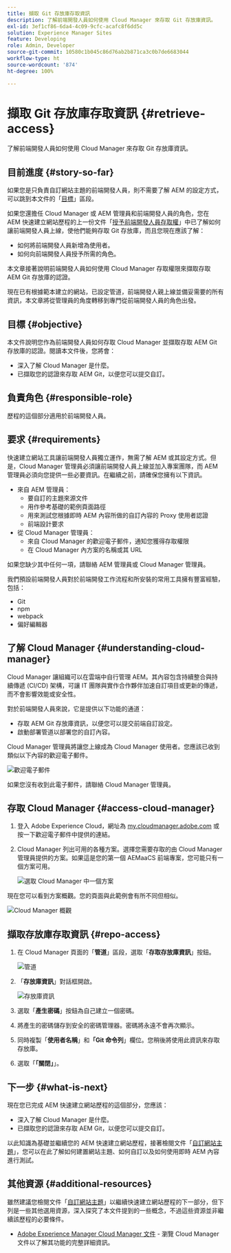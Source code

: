```yaml
---
title: 擷取 Git 存放庫存取資訊
description: 了解前端開發人員如何使用 Cloud Manager 來存取 Git 存放庫資訊。
exl-id: 3ef1cf86-6da4-4c09-9cfc-acafc8f6dd5c
solution: Experience Manager Sites
feature: Developing
role: Admin, Developer
source-git-commit: 10580c1b045c86d76ab2b871ca3c0b7de6683044
workflow-type: ht
source-wordcount: '874'
ht-degree: 100%

---
```


# 擷取 Git 存放庫存取資訊 {#retrieve-access}

了解前端開發人員如何使用 Cloud Manager 來存取 Git 存放庫資訊。

## 目前進度 {#story-so-far}

如果您是只負責自訂網站主題的前端開發人員，則不需要了解 AEM 的設定方式，可以跳到本文件的「[目標](#objective)」區段。

如果您還擔任 Cloud Manager 或 AEM 管理員和前端開發人員的角色，您在 AEM 快速建立網站歷程的上一份文件「[授予前端開發人員存取權](grant-access.md)」中已了解如何讓前端開發人員上線，使他們能夠存取 Git 存放庫，而且您現在應該了解：

* 如何將前端開發人員新增為使用者。
* 如何向前端開發人員授予所需的角色。

本文章接著說明前端開發人員如何使用 Cloud Manager 存取權限來擷取存取 AEM Git 存放庫的認證。

現在已有根據範本建立的網站，已設定管道，前端開發人親上線並備妥需要的所有資訊，本文章將從管理員的角度轉移到專門從前端開發人員的角色出發。

## 目標 {#objective}

本文件說明您作為前端開發人員如何存取 Cloud Manager 並擷取存取 AEM Git 存放庫的認證。閱讀本文件後，您將會：

* 深入了解 Cloud Manager 是什麼。
* 已擷取您的認證來存取 AEM Git，以便您可以提交自訂。

## 負責角色 {#responsible-role}

歷程的這個部分適用於前端開發人員。

## 要求 {#requirements}

快速建立網站工具讓前端開發人員獨立運作，無需了解 AEM 或其設定方式。但是，Cloud Manager 管理員必須讓前端開發人員上線並加入專案團隊，而 AEM 管理員必須向您提供一些必要資訊。在繼續之前，請確保您擁有以下資訊。

* 來自 AEM 管理員：
   * 要自訂的主題來源文件
   * 用作參考基礎的範例頁面路徑
   * 用來測試您根據即時 AEM 內容所做的自訂內容的 Proxy 使用者認證
   * 前端設計要求
* 從 Cloud Manager 管理員：
   * 來自 Cloud Manager 的歡迎電子郵件，通知您獲得存取權限
   * 在 Cloud Manager 內方案的名稱或其 URL

如果您缺少其中任何一項，請聯絡 AEM 管理員或 Cloud Manager 管理員。

我們預設前端開發人員對於前端開發工作流程和所安裝的常用工具擁有豐富經驗，包括：

* Git
* npm
* webpack
* 偏好編輯器

## 了解 Cloud Manager {#understanding-cloud-manager}

Cloud Manager 讓組織可以在雲端中自行管理 AEM。其內容包含持續整合與持續傳遞 (CI/CD) 架構，可讓 IT 團隊與實作合作夥伴加速自訂項目或更新的傳遞，而不會影響效能或安全性。

對於前端開發人員來說，它是提供以下功能的通道：

* 存取 AEM Git 存放庫資訊，以便您可以提交前端自訂設定。
* 啟動部署管道以部署您的自訂內容。

Cloud Manager 管理員將讓您上線成為 Cloud Manager 使用者。您應該已收到類似以下內容的歡迎電子郵件。

![歡迎電子郵件](assets/welcome-email.png)

如果您沒有收到此電子郵件，請聯絡 Cloud Manager 管理員。

## 存取 Cloud Manager {#access-cloud-manager}

1. 登入 Adobe Experience Cloud，網址為 [my.cloudmanager.adobe.com](https://my.cloudmanager.adobe.com/) 或按一下歡迎電子郵件中提供的連結。

1. Cloud Manager 列出可用的各種方案。選擇您需要存取的由 Cloud Manager 管理員提供的方案。如果這是您的第一個 AEMaaCS 前端專案，您可能只有一個方案可用。

   ![選取 Cloud Manager 中一個方案](assets/cloud-manager-select-program.png)

現在您可以看到方案概觀。您的頁面與此範例會有所不同但相似。

![Cloud Manager 概觀](assets/cloud-manager-overview.png)

## 擷取存放庫存取資訊 {#repo-access}

1. 在 Cloud Manager 頁面的「**管道**」區段，選取「**存取存放庫資訊**」按鈕。

   ![管道](assets/pipelines-repo-info.png)

1. 「**存放庫資訊**」對話框開啟。

   ![存放庫資訊](assets/repo-info.png)

1. 選取「**產生密碼**」按鈕為自己建立一個密碼。

1. 將產生的密碼儲存到安全的密碼管理器。密碼將永遠不會再次顯示。

1. 同時複製「**使用者名稱**」和&#x200B;**「Git 命令列**」欄位。您稍後將使用此資訊來存取存放庫。

1. 選取「**「關閉」**」。

## 下一步 {#what-is-next}

現在您已完成 AEM 快速建立網站歷程的這個部分，您應該：

* 深入了解 Cloud Manager 是什麼。
* 已擷取您的認證來存取 AEM Git，以便您可以提交自訂。

以此知識為基礎並繼續您的 AEM 快速建立網站歷程，接著檢閱文件「[自訂網站主題](customize-theme.md)」，您可以在此了解如何建置網站主題、如何自訂以及如何使用即時 AEM 內容進行測試。

## 其他資源 {#additional-resources}

雖然建議您檢閱文件「[自訂網站主題](customize-theme.md)」以繼續快速建立網站歷程的下一部分，但下列是一些其他選用資源，深入探究了本文件提到的一些概念，不過這些資源並非繼續該歷程的必要條件。

* [Adobe Experience Manager Cloud Manager 文件](https://experienceleague.adobe.com/docs/experience-manager-cloud-manager/using/introduction-to-cloud-manager.html?lang=zh-Hant) - 瀏覽 Cloud Manager 文件以了解其功能的完整詳細資訊。
